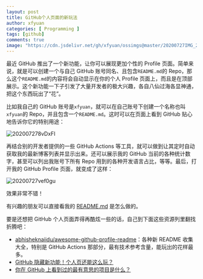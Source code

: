 ```yaml
---
layout: post
title: GitHub个人页面的新玩法
author: xfyuan
categories: [ Programming ]
tags: [github]
comments: true
image: "https://cdn.jsdelivr.net/gh/xfyuan/ossimgs@master/20200727IMG_20200721_132900.jpg"
---
```


最近 GitHub 推出了一个新功能，让你可以展现更加个性的 Profile 页面。简单来说，就是可以创建一个与自己 GitHub 账号同名、且包含`README.md`的 Repo，那么这个`README.md`的内容将会自动显示在你的个人 Profile 页面上，而且是在顶部展示。这个新功能一下子引发了大量开发者的极大兴趣，各自八仙过海各显神通，把这个东西玩出了“花”。

比如我自己的 GitHub 账号是`xfyuan`，就可以在自己账号下创建一个名称也叫`xfyuan`的 Repo，并且包含一个`README.md`。这时可以在页面上看到 GitHub 贴心地告诉你它的特别用途：

![202007278vDxFI](https://cdn.jsdelivr.net/gh/xfyuan/ossimgs@master/202007278vDxFI.png)

再结合别的开发者提供的一些 GitHub Actions 等工具，就可以做到让其定时自动获取我的最新博客列表并显示出来。还可以展示我的 GitHub 当前的各种统计数字，甚至可以列出我账号下所有 Repo 用到的各种开发语言占比，等等。最后，打开我的 GitHub Profile 页面，就变成了这样：

![20200727vef0gu](https://cdn.jsdelivr.net/gh/xfyuan/ossimgs@master/20200727vef0gu.png)

效果非常不错！

有兴趣的朋友可以直接看我的 [README.md](https://github.com/xfyuan/xfyuan) 是怎么做的。

要是还想把 GitHub 个人页面弄得再酷炫一些的话，自己到下面这些资源列里翻找折腾吧：

- [abhisheknaiidu/awesome-github-profile-readme](https://github.com/abhisheknaiidu/awesome-github-profile-readme)：各种新 README 收集大全，特别是 GitHub Actions 那部分，最有技术参考含量，能玩出的花样最多。
- [GitHub 隐藏新功能！个人页还能这么玩？](https://zhuanlan.zhihu.com/p/161029860)
- [你在 GitHub 上看到过的最有意思的项目是什么？](https://zhuanlan.zhihu.com/p/161705999)